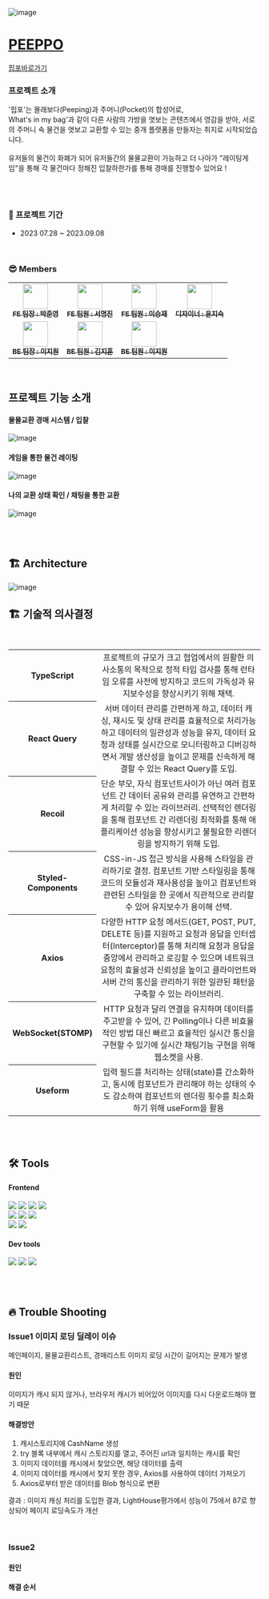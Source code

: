 ![image](https://github.com/ffinal4/front-end/assets/107457719/60e884e6-d7d9-44c9-8277-a2cab9b46832)

# [PEEPPO](https://peeppo.site/)
[핍포바로가기](https://peeppo.site/)

### 프로젝트 소개
'핍포'는 몰래보다(Peeping)과 주머니(Pocket)의 합성어로, 
<br/>
What's in my bag'과 같이 다른 사람의 가방을 엿보는 콘텐츠에서 영감을 받아, 서로의 주머니 속 물건을 엿보고 교환할 수 있는 중개 플랫폼을 만들자는 취지로 시작되었습니다.
<br><br/>
유저들의 물건이 화폐가 되어 유저들간의 물물교환이 가능하고 더 나아가 "레이팅게임"을 통해 각 물건마다 정해진 입찰하한가를 통해 경매를 진행할수 있어요 !

<br/>
<br/>

### 📆 프로젝트 기간

- 2023 07.28 ~ 2023.09.08

<br/>

### 😎 Members
<table>
  <tbody>
    <tr>
      <td align="center"><a href="https://github.com/LOCA525"><img src="https://avatars.githubusercontent.com/u/98865366?v=4" width="50px;" alt=""/><br /><sub><b>FE 팀장 : 박준영</b></sub></a><br /></td>
      <td align="center"><a href="https://github.com/myeongjin99"><img src="https://avatars.githubusercontent.com/u/107457719?v=4" width="50px;" alt=""/><br /><sub><b>FE 팀원 : 서명진</b></sub></a><br /></td>
      <td align="center"><a href="https://github.com/seungjaelee2684"><img src="https://avatars.githubusercontent.com/u/135948012?v=4" width="50px;" alt=""/><br /><sub><b>FE 팀원 : 이승재</b></sub></a><br /></td>
      <td align="center"><a href="https://www.figma.com/file/aL874LElbs7lkXTpuuhARZ/PEEPPO?type=design&node-id=716-29&mode=design&t=rULoSuZSLt8VHmZ9-0"><img src="https://peeppo.site/static/media/mascot1.46c313e9e42df5129ff0f32c94ccc94d.svg" width="50px;" alt=""/><br /><sub><b>디자이너 : 윤지숙 </b></sub></a><br /></td>
     <tr/>
      <td align="center"><a href="https://github.com/jiooong"><img src="https://avatars.githubusercontent.com/u/102176567?v=4" width="50px;" alt=""/><br /><sub><b>BE 팀장 : 이지원 </b></sub></a><br /></td>
      <td align="center"><a href="https://github.com/K-IMjihun"><img src="https://avatars.githubusercontent.com/u/62210749?v=4" width="50px;" alt=""/><br /><sub><b>BE 팀원 : 김지훈</b></sub></a><br /></td>
      <td align="center"><a href="https://github.com/stoow1"><img src="https://avatars.githubusercontent.com/u/134283428?v=4" width="50px;" alt=""/><br /><sub><b>BE 팀원 : 이지원</b></sub></a><br /></td>
    </tr>
  </tbody>
</table>

<br/>

## 프로젝트 기능 소개

#### 물물교환 경매 시스템 / 입찰

![image](https://github.com/ffinal4/front-end/assets/107457719/3f3e8c0a-aa51-4eca-8371-72cfd03546bb)


#### 게임을 통한 물건 레이팅

![image](https://github.com/ffinal4/front-end/assets/107457719/90e8245a-d1e9-4d0a-996c-848952b04db6)


#### 나의 교환 상태 확인 / 채팅을 통한 교환

![image](https://github.com/ffinal4/front-end/assets/107457719/095d637f-b00a-43d9-86cd-50f1d673e17e)

<br/>
<br/>

## 🏗 Architecture

![image](https://github.com/ffinal4/front-end/assets/107457719/54dcd52b-e8b0-4982-853d-7e113540b137)

## 🏗 기술적 의사결정

<br/>
<table>
  <tbody>
    <tr>
      <th align="center">TypeScript</th>
      <td align="center" width="800px;">프로젝트의 규모가 크고 협업에서의 원활한 의사소통의 목적으로 정적 타입 검사를 통해 런타임 오류를 사전에 방지하고 코드의 가독성과 유지보수성을 향상시키기 위해 채택.</td>
    </tr>
    <tr>
      <th align="center">React Query</th>
      <td align="center" width="800px;">서버 데이터 관리를 간편하게 하고, 데이터 캐싱, 재시도 및 상태 관리를 효율적으로 처리가능하고 데이터의 일관성과 성능을 유지, 데이터 요청과 상태를 실시간으로 모니터링하고 디버깅하면서 개발 생산성을 높이고 문제를 신속하게 해결할 수 있는 React Query를 도입.</td>
    </tr>
    <tr>
      <th align="center">Recoil</th>
      <td align="center" width="800px;">단순 부모, 자식 컴포넌트사이가 아닌 여러 컴포넌트 간 데이터 공유와 관리를 유연하고 간편하게 처리할 수 있는 라이브러리. 선택적인 렌더링을 통해 컴포넌트 간 리렌더링 최적화를 통해 애플리케이션 성능을 향상시키고 불필요한 리렌더링을 방지하기 위해 도입.</td>
    </tr>
    <tr>
      <th align="center">Styled-Components</th>
      <td align="center" width="800px;">CSS-in-JS 접근 방식을 사용해 스타일을 관리하기로 결정. 컴포넌트 기반 스타일링을 통해 코드의 모듈성과 재사용성을 높이고 컴포넌트와 관련된 스타일을 한 곳에서 직관적으로 관리할 수 있어 유지보수가 용이해 선택.</td>
    </tr>
    <tr>
      <th align="center">Axios</th>
      <td align="center" width="800px;">다양한 HTTP 요청 메서드(GET, POST, PUT, DELETE 등)를 지원하고 요청과 응답을 인터셉터(Interceptor)를 통해 처리해 요청과 응답을 중앙에서 관리하고 로깅할 수 있으며 네트워크 요청의 효율성과 신뢰성을 높이고 클라이언트와 서버 간의 통신을 관리하기 위한 일관된 패턴을 구축할 수 있는 라이브러리.</td>
    </tr>
    <tr>
      <th align="center">WebSocket(STOMP)</th>
      <td align="center" width="800px;">HTTP 요청과 달리 연결을 유지하며 데이터를 주고받을 수 있어, 긴 Polling이나 다른 비효율적인 방법 대신 빠르고 효율적인 실시간 통신을 구현할 수 있기에 실시간 채팅기능 구현을 위해 웹소켓을 사용.</td>
    </tr>
    <tr>
      <th align="center">Useform</th>
      <td align="center" width="800px;">입력 필드를 처리하는 상태(state)를 간소화하고, 동시에 컴포넌트가 관리해야 하는 상태의 수도 감소하여 컴포넌트의 렌더링 횟수를 최소화하기 위해 useForm을 활용</td>
    </tr>
  </tbody>
</table>

<br/>
<br/>

## 🛠 Tools


#### Frontend

<p>
  <img src="https://img.shields.io/badge/Typescript-3178C6?style=for-the-badge&logo=typescript&logoColor=white">
  <img src="https://img.shields.io/badge/javascript-F7DF1E?style=for-the-badge&logo=javascript&logoColor=black">
  <img src="https://img.shields.io/badge/html-E34F26?style=for-the-badge&logo=html5&logoColor=white">
  <img src="https://img.shields.io/badge/css-1572B6?style=for-the-badge&logo=css3&logoColor=white">
  <br>
  <img src="https://img.shields.io/badge/styled--components-DB7093?style=for-the-badge&logo=styled-components&logoColor=white" >
   <img src="https://img.shields.io/badge/axios-007CE2?style=for-the-badge&logo=axios&logoColor=white" >
   <img src="https://img.shields.io/badge/reactquery-FF4154?style=for-the-badge&logo=reactquery&logoColor=white">
  <br>
  <img src="https://img.shields.io/badge/recoil-FF4154?style=for-the-badge&logo=recoily&logoColor=white">
  <img src="https://img.shields.io/badge/WebRTC-232F3E?style=for-the-badge&logo=WebRTC&logoColor=white">
  <br>

</p>

#### Dev tools

<p> 
  <img src="https://img.shields.io/badge/Visual%20Studio%20Code-0078d7.svg?style=for-the-badge&logo=visual-studio-code&logoColor=white">
  <img src="https://img.shields.io/badge/git-%23F05033.svg?style=for-the-badge&logo=git&logoColor=white">
  <img src="https://img.shields.io/badge/github-%23121011.svg?style=for-the-badge&logo=github&logoColor=white">
</p>

<br>
<br>

## 🔥 Trouble Shooting

### Issue1 이미지 로딩 딜레이 이슈

메인페이지, 물물교환리스트, 경매리스트 이미지 로딩 시간이 길어지는 문제가 발생

#### 원인

이미지가 캐시 되지 않거나, 브라우저 캐시가 비어있어 이미지를 다시 다운로드해야 했기 때문

#### 해결방안

1. 캐시스토리지에 CashName 생성
2. try 블록 내부에서 캐시 스토리지를 열고, 주어진 url과 일치하는 캐시를 확인
3. 이미지 데이터를 캐시에서 찾았으면, 해당 데이터를 출력
4. 이미지 데이터를 캐시에서 찾지 못한 경우, Axios를 사용하여 데이터 가져오기
5. Axios로부터 받은 데이터를 Blob 형식으로 변환

결과 : 이미지 캐싱 처리를 도입한 결과, LightHouse평가에서 성능이 75에서 87로 향상되어 페이지 로딩속도가 개선


<br/>

### Issue2 

####  원인



#### 해결 순서


<br>
<br>



